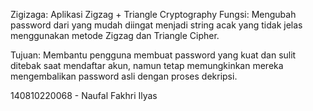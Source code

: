 Zigizaga: Aplikasi Zigzag + Triangle Cryptography
Fungsi:
Mengubah password dari yang mudah diingat menjadi string acak yang tidak jelas menggunakan metode Zigzag dan Triangle Cipher.

Tujuan:
Membantu pengguna membuat password yang kuat dan sulit ditebak saat mendaftar akun, namun tetap memungkinkan mereka mengembalikan password asli dengan proses dekripsi.

140810220068 - Naufal Fakhri Ilyas
